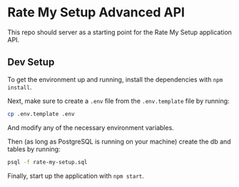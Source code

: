 # Rate My Setup Advanced API

This repo should server as a starting point for the Rate My Setup application API. 
## Dev Setup

To get the environment up and running, install the dependencies with `npm install`.

Next, make sure to create a `.env` file from the `.env.template` file by running:

```bash
cp .env.template .env
```

And modify any of the necessary environment variables.

Then (as long as PostgreSQL is running on your machine) create the db and tables by running:

```bash
psql -f rate-my-setup.sql
```

Finally, start up the application with `npm start`.
